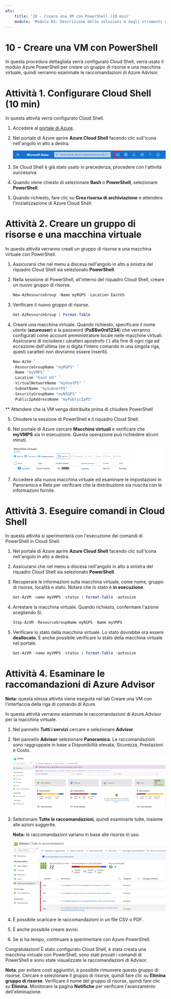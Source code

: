 ```yaml
---
wts:
    title: '10 - Creare una VM con PowerShell (10 min)'
    module: 'Modulo 03: Descrizione delle soluzioni e degli strumenti di gestione principali'
---
```

# 10 - Creare una VM con PowerShell

In questa procedura dettagliata verrà configurato Cloud Shell, verrà usato il modulo Azure PowerShell per creare un gruppo di risorse e una macchina virtuale, quindi verranno esaminate le raccomandazioni di Azure Advisor. 

# Attività 1. Configurare Cloud Shell (10 min)

In questa attività verrà configurato Cloud Shell. 

1. Accedere al [portale di Azure](https://portal.azure.com).

2. Nel portale di Azure aprire **Azure Cloud Shell** facendo clic sull'icona nell'angolo in alto a destra.

    ![Screenshot dell'icona Azure Cloud Shell nel portale di Azure.](../images/1002.png)

3. Se Cloud Shell è già stato usato in precedenza, procedere con l'attività successiva. 

4. Quando viene chiesto di selezionare **Bash** o **PowerShell**, selezionare **PowerShell**.

5. Quando richiesto, fare clic su **Crea risorsa di archiviazione** e attendere l'inizializzazione di Azure Cloud Shell. 

# Attività 2. Creare un gruppo di risorse e una macchina virtuale

In questa attività verranno creati un gruppo di risorse e una macchina virtuale con PowerShell.  

1. Assicurarsi che nel menu a discesa nell'angolo in alto a sinistra del riquadro Cloud Shell sia selezionato **PowerShell**.

2. Nella sessione di PowerShell, all'interno del riquadro Cloud Shell, creare un nuovo gruppo di risorse. 

    ```PowerShell
    New-AzResourceGroup -Name myRGPS -Location EastUS
    ```

3. Verificare il nuovo gruppo di risorse. 

    ```PowerShell
    Get-AzResourceGroup | Format-Table
    ```

4. Creare una macchina virtuale. Quando richiesto, specificare il nome utente (**azureuser**) e la password (**Pa$$w0rd1234**) che verranno configurati come account amministratore locale nelle macchine virtuali. Assicurarsi di includere i caratteri apostrofo (`) alla fine di ogni riga ad eccezione dell'ultima (se si digita l'intero comando in una singola riga, questi caratteri non dovranno essere inseriti).

    ```PowerShell
    New-AzVm `
    -ResourceGroupName "myRGPS" `
    -Name "myVMPS" `
    -Location "East US" `
    -VirtualNetworkName "myVnetPS" `
    -SubnetName "mySubnetPS" `
    -SecurityGroupName "myNSGPS" `
    -PublicIpAddressName "myPublicIpPS"
    ```
** Attendere che la VM venga distribuita prima di chiudere PowerShell

5. Chiudere la sessione di PowerShell e il riquadro Cloud Shell.

6. Nel portale di Azure cercare **Macchine virtuali** e verificare che **myVMPS** sia in esecuzione. Questa operazione può richiedere alcuni minuti.

    ![Screenshot della pagina Macchine virtuali con myVMPS in esecuzione.](../images/1001.png)

7. Accedere alla nuova macchina virtuale ed esaminare le impostazioni in Panoramica e Rete per verificare che la distribuzione sia riuscita con le informazioni fornite. 

# Attività 3. Eseguire comandi in Cloud Shell

In questa attività si sperimenterà con l'esecuzione dei comandi di PowerShell in Cloud Shell. 

1. Nel portale di Azure aprire **Azure Cloud Shell** facendo clic sull'icona nell'angolo in alto a destra.

2. Assicurarsi che nel menu a discesa nell'angolo in alto a sinistra del riquadro Cloud Shell sia selezionato **PowerShell**.

3. Recuperare le informazioni sulla macchina virtuale, come nome, gruppo di risorse, località e stato. Notare che lo stato è **in esecuzione**.

    ```PowerShell
    Get-AzVM -name myVMPS -status | Format-Table -autosize
    ```

4. Arrestare la macchina virtuale. Quando richiesto, confermare l'azione scegliendo Sì. 

    ```PowerShell
    Stop-AzVM -ResourceGroupName myRGPS -Name myVMPS
    ```

5. Verificare lo stato della macchina virtuale. Lo stato dovrebbe ora essere **deallocato**. È anche possibile verificare lo stato della macchina virtuale nel portale. 

    ```PowerShell
    Get-AzVM -name myVMPS -status | Format-Table -autosize
    ```

# Attività 4. Esaminare le raccomandazioni di Azure Advisor

**Nota:** questa stessa attività viene eseguita nel lab Creare una VM con l'interfaccia della riga di comando di Azure. 

In questa attività verranno esaminate le raccomandazioni di Azure Advisor per la macchina virtuale. 

1. Nel pannello **Tutti i servizi** cercare e selezionare **Advisor**. 

2. Nel pannello **Advisor** selezionare **Panoramica**. Le raccomandazioni sono raggruppate in base a Disponibilità elevata, Sicurezza, Prestazioni e Costo. 

    ![Screenshot della pagina Panoramica di Advisor. ](../images/1003.png)

3. Selezionare **Tutte le raccomandazioni**, quindi esaminarle tutte, insieme alle azioni suggerite. 

    **Nota:** le raccomandazioni variano in base alle risorse in uso. 

    ![Screenshot della pagina Tutte le raccomandazioni di Advisor. ](../images/1004.png)

4. È possibile scaricare le raccomandazioni in un file CSV o PDF. 

5. È anche possibile creare avvisi. 

6. Se si ha tempo, continuare a sperimentare con Azure PowerShell. 

Congratulazioni! È stato configurato Cloud Shell, è stata creata una macchina virtuale con PowerShell, sono stati provati i comandi di PowerShell e sono state visualizzate le raccomandazioni di Advisor.

**Nota**: per evitare costi aggiuntivi, è possibile rimuovere questo gruppo di risorse. Cercare e selezionare il gruppo di risorse, quindi fare clic su **Elimina gruppo di risorse**. Verificare il nome del gruppo di risorse, quindi fare clic su **Elimina**. Monitorare la pagina **Notifiche** per verificare l'avanzamento dell'eliminazione.
